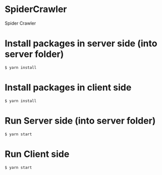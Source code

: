 # SpiderCrawler

Spider Crawler

# Install packages in server side (into server folder)

`$ yarn install`

# Install packages in client side

`$ yarn install`

# Run Server side (into server folder)

`$ yarn start`

# Run Client side

`$ yarn start`
